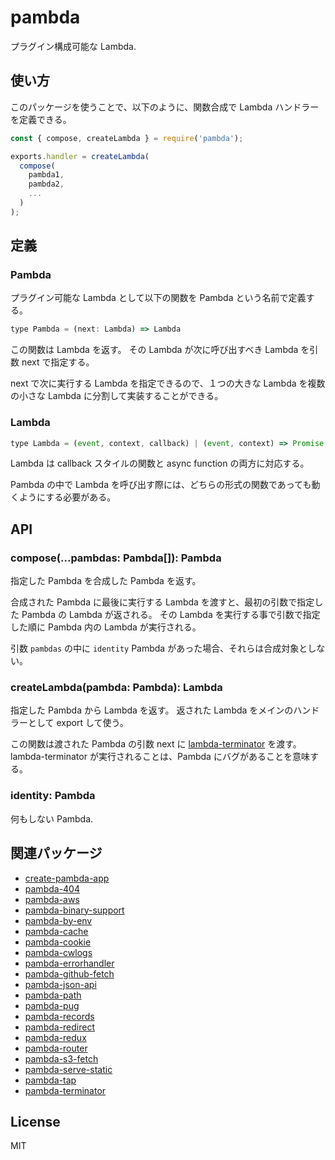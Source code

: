 # pambda

プラグイン構成可能な Lambda.

## 使い方

このパッケージを使うことで、以下のように、関数合成で Lambda ハンドラーを定義できる。

``` javascript
const { compose, createLambda } = require('pambda');

exports.handler = createLambda(
  compose(
    pambda1,
    pambda2,
    ...
  )
);
```

## 定義

### Pambda

プラグイン可能な Lambda として以下の関数を Pambda という名前で定義する。

``` javascript
type Pambda = (next: Lambda) => Lambda
```

この関数は Lambda を返す。 その Lambda が次に呼び出すべき Lambda を引数 next で指定する。

next で次に実行する Lambda を指定できるので、１つの大きな Lambda を複数の小さな Lambda に分割して実装することができる。

### Lambda

``` javascript
type Lambda = (event, context, callback) | (event, context) => Promise
```

Lambda は callback スタイルの関数と async function の両方に対応する。

Pambda の中で Lambda を呼び出す際には、どちらの形式の関数であっても動くようにする必要がある。

## API

### compose(...pambdas: Pambda[]): Pambda

指定した Pambda を合成した Pambda を返す。

合成された Pambda に最後に実行する Lambda を渡すと、最初の引数で指定した Pambda の Lambda が返される。
その Lambda を実行する事で引数で指定した順に Pambda 内の Lambda が実行される。

引数 `pambdas` の中に `identity` Pambda があった場合、それらは合成対象としない。

### createLambda(pambda: Pambda): Lambda

指定した Pambda から Lambda を返す。
返された Lambda をメインのハンドラーとして export して使う。

この関数は渡された Pambda の引数 next に [lambda-terminator](https://github.com/pambda/lambda-terminator) を渡す。
lambda-terminator が実行されることは、Pambda にバグがあることを意味する。

### identity: Pambda

何もしない Pambda.

## 関連パッケージ

- [create-pambda-app](https://github.com/pambda/create-pambda-app)
- [pambda-404](https://github.com/pambda/pambda-404)
- [pambda-aws](https://github.com/pambda/pambda-aws)
- [pambda-binary-support](https://github.com/pambda/pambda-binary-support)
- [pambda-by-env](https://github.com/pambda/pambda-by-env)
- [pambda-cache](https://github.com/pambda/pambda-cache)
- [pambda-cookie](https://github.com/pambda/pambda-cookie)
- [pambda-cwlogs](https://github.com/pambda/pambda-cwlogs)
- [pambda-errorhandler](https://github.com/pambda/pambda-errorhandler)
- [pambda-github-fetch](https://github.com/pambda/pambda-github-fetch)
- [pambda-json-api](https://github.com/pambda/pambda-json-api)
- [pambda-path](https://github.com/pambda/pambda-path)
- [pambda-pug](https://github.com/pambda/pambda-pug)
- [pambda-records](https://github.com/pambda/pambda-records)
- [pambda-redirect](https://github.com/pambda/pambda-redirect)
- [pambda-redux](https://github.com/pambda/pambda-redux)
- [pambda-router](https://github.com/pambda/pambda-router)
- [pambda-s3-fetch](https://github.com/pambda/pambda-s3-fetch)
- [pambda-serve-static](https://github.com/pambda/pambda-serve-static)
- [pambda-tap](https://github.com/pambda/pambda-tap)
- [pambda-terminator](https://github.com/pambda/pambda-terminator)

## License

MIT
